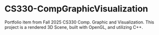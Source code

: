 # CS330-CompGraphicVisualization
Portfolio item from Fall 2025 CS330 Comp. Graphic and Visualization. This project is a rendered 3D Scene, built with OpenGL, and utilizing C++.
